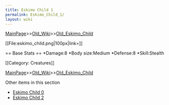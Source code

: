 ```yaml
---
title: Eskimo Child 1
permalink: Eskimo_Child_1/
layout: wiki
---
```


[MainPage](/keeperrl_wiki/ "wikilink")>>[Old_Wiki](/keeperrl_wiki/Old_Wiki "wikilink")>>[Old_Eskimo_Child](/keeperrl_wiki/Old_Eskimo_Child "wikilink")

[[File:eskimo_child.png|100px|link=]]

== Base Stats ==
*Damage:8
*Body size:Medium
*Defense:8
*Skill:Stealth

[[Category: Creatures]]

[MainPage](/keeperrl_wiki/ "wikilink")>>[Old_Wiki](/keeperrl_wiki/Old_Wiki "wikilink")>>[Old_Eskimo_Child](/keeperrl_wiki/Old_Eskimo_Child "wikilink")

Other items in this section
-    [Eskimo Child 0](/keeperrl_wiki/Eskimo_Child_0 "wikilink")
-    [Eskimo Child 2](/keeperrl_wiki/Eskimo_Child_2 "wikilink")
